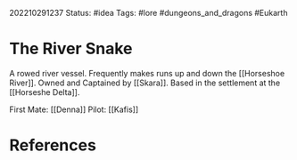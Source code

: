 202210291237
Status: #idea
Tags: #lore #dungeons_and_dragons #Eukarth 

# The River Snake
A rowed river vessel. Frequently makes runs up and down the [[Horseshoe River]]. Owned and Captained by [[Skara]]. Based in the settlement at the [[Horseshe Delta]].

First Mate: [[Denna]]
Pilot: [[Kafis]]


# References

